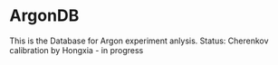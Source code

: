 # ArgonDB


This is the Database for Argon experiment anlysis. 
Status:
    Cherenkov calibration by Hongxia - in progress

